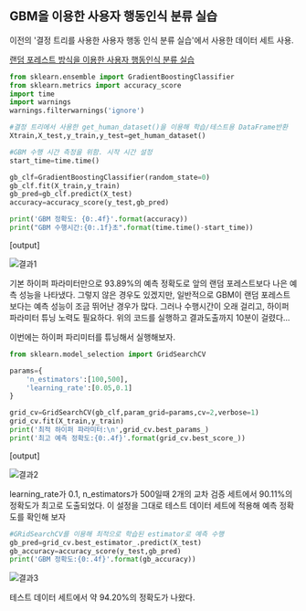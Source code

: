 ## GBM을 이용한 사용자 행동인식 분류 실습

이전의 '결정 트리를 사용한 사용자 행동 인식 분류 실습'에서 사용한 데이터 세트 사용.

[랜덤 포레스트 방식을 이용한 사용자 행동인식 분류 실습](https://github.com/JIWON0520/TIL/blob/main/%EB%A8%B8%EC%8B%A0%EB%9F%AC%EB%8B%9D/%EC%8B%A4%EC%8A%B5/%EB%B6%84%EB%A5%98/%EB%9E%9C%EB%8D%A4%20%ED%8F%AC%EB%A0%88%EC%8A%A4%ED%8A%B8%20%EB%B0%A9%EC%8B%9D%EC%9D%84%20%EC%9D%B4%EC%9A%A9%ED%95%9C%20%EC%82%AC%EC%9A%A9%EC%9E%90%20%ED%96%89%EB%8F%99%EC%9D%B8%EC%8B%9D%20%EB%B6%84%EB%A5%98%20%EC%8B%A4%EC%8A%B5.md)

```python
from sklearn.ensemble import GradientBoostingClassifier
from sklearn.metrics import accuracy_score
import time
import warnings
warnings.filterwarnings('ignore')

#결정 트리에서 사용한 get_human_dataset()을 이용해 학습/테스트용 DataFrame반환
Xtrain,X_test,y_train,y_test=get_human_dataset()

#GBM 수행 시간 측정을 위함. 시작 시간 설정
start_time=time.time()

gb_clf=GradientBoostingClassifier(random_state=0)
gb_clf.fit(X_train,y_train)
gb_pred=gb_clf.predict(X_test)
accuracy=accuracy_score(y_test,gb_pred)

print('GBM 정확도: {0:.4f}'.format(accuracy))
print("GBM 수행시간:{0:.1f}초".format(time.time()-start_time))
```

[output]

![결과1](https://s3.us-west-2.amazonaws.com/secure.notion-static.com/73449749-aec1-4011-80b8-7ba3f1194fd3/Untitled.png?X-Amz-Algorithm=AWS4-HMAC-SHA256&X-Amz-Credential=AKIAT73L2G45O3KS52Y5%2F20210608%2Fus-west-2%2Fs3%2Faws4_request&X-Amz-Date=20210608T150103Z&X-Amz-Expires=86400&X-Amz-Signature=e0978c75d8c92466f6cc4efef9d37fd4d01a50232bc1e3af6aea81a922bb5ea4&X-Amz-SignedHeaders=host&response-content-disposition=filename%20%3D%22Untitled.png%22)

기본 하이퍼 파라미터만으로 93.89%의 예측 정확도로 앞의 랜덤 포레스트보다 나은 예측 성능을 나타냈다. 그렇지 않은 경우도 있겠지만, 일반적으로 GBM이 랜덤 포레스트보다는 예측 성능이 조금 뛰어난 경우가 많다. 그러나 수행시간이 오래 걸리고, 하이퍼 파라미터 튜닝 노력도 필요하다. 위의 코드를 실행하고 결과도출까지 10분이 걸렸다...

이번에는 하이퍼 파리미터를 튜닝해서 실행해보자.

```python
from sklearn.model_selection import GridSearchCV

params={
    'n_estimators':[100,500],
    'learning_rate':[0.05,0.1]
}

grid_cv=GridSearchCV(gb_clf,param_grid=params,cv=2,verbose=1)
grid_cv.fit(X_train,y_train)
print('최적 하이퍼 파라미터:\n',grid_cv.best_params_)
print('최고 예측 정확도:{0:.4f}'.format(grid_cv.best_score_))
```

[output]

![결과2](https://s3.us-west-2.amazonaws.com/secure.notion-static.com/6f8da5c8-9d4b-49f5-be52-42f8dae30f11/Untitled.png?X-Amz-Algorithm=AWS4-HMAC-SHA256&X-Amz-Credential=AKIAT73L2G45O3KS52Y5%2F20210608%2Fus-west-2%2Fs3%2Faws4_request&X-Amz-Date=20210608T150137Z&X-Amz-Expires=86400&X-Amz-Signature=618b97ef957b65e7d41053c9145d4a014e57ae35c06bf761564d0dfb42a521f6&X-Amz-SignedHeaders=host&response-content-disposition=filename%20%3D%22Untitled.png%22)

learning_rate가 0.1, n_estimators가 500일때 2개의 교차 검증 세트에서 90.11%의 정확도가 최고로 도출되었다. 이 설정을 그대로 테스트 데이터 세트에 적용해 예측 정확도를 확인해 보자

```python
#GRidSearchCV를 이용해 최적으로 학습된 estimator로 예측 수행
gb_pred=grid_cv.best_estimator_.predict(X_test)
gb_accuracy=accuracy_score(y_test,gb_pred)
print('GBM 정확도:{0:.4f}'.format(gb_accuracy))
```

![결과3](https://s3.us-west-2.amazonaws.com/secure.notion-static.com/ee7ab7a1-9522-495b-9a5d-0b45423f74dc/Untitled.png?X-Amz-Algorithm=AWS4-HMAC-SHA256&X-Amz-Credential=AKIAT73L2G45O3KS52Y5%2F20210608%2Fus-west-2%2Fs3%2Faws4_request&X-Amz-Date=20210608T150213Z&X-Amz-Expires=86400&X-Amz-Signature=8e735e3412ce073b93ef753f0a4a4f10a648d2837840b11f5c748ff3b97ef370&X-Amz-SignedHeaders=host&response-content-disposition=filename%20%3D%22Untitled.png%22)

테스트 데이터 세트에서 약 94.20%의 정확도가 나왔다.

